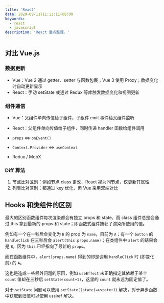 ```yaml
---
title: 'React'
date: 2020-09-11T11:11:11+08:00
keywords:
  - react
  - javascript
description: 'React 重点整理。'
---
```


## 对比 Vue.js

### 数据更新

- Vue：Vue 2 通过 getter、setter 与函数包裹；Vue 3 使用 Proxy；数据变化时自动更新显示
- React：手动 setState 或通过 Redux 等库触发数据变化和视图更新

### 组件通信

- Vue：父组件单向传值给子组件，子组件 emit 事件给父组件监听
- React：父组件单向传值给子组件，同时传递 handler 函数给组件调用

- `props` <=> `onEvent()`
- `Context.Provider` <=> `useContext`
- Redux / MobX

### Diff 算法

1. 节点比对区别：例如节点 class 更改，React 视为同节点，仅更新其属性
2. 列表比对区别：都通过 key 优化，但 Vue 采用双端对比

## Hooks 和类组件的区别

最大的区别函数组件每次渲染都会有独立 props 和 state，而 class 组件总是会通过 this 拿到最新的 props 和 state；即函数式组件捕获了渲染所使用的值。

例如有一个在一秒后会变化为 `B` 的 prop 为 `name`，目前为 `A`；有一个 `button` 的 `handleClick` 在三秒后会 `alert(this.props.name)`；在类组件中 `alert` 的结果会是 `B`，因为 `this` 已经指向了最新的 `props`。

而在函数组件中，`alert(props.name)` 得到的却是调用 `handleClick` 时 (即变化前) 的 `A`。

这也是造成一些额外问题的原因，例如 `useEffect` 未正确指定其依赖于某个 `count` 值却在三秒后 `setState(count+1)`，这里的 `count` 就永远为固定值了。

对于 `setState` 问题可以使用 `setState((state)=>state+1)` 解决，对于异步函数中获取到旧值可以使用 `useRef` 解决。

